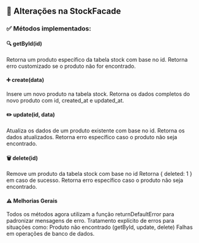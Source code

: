 ## 📄 Alterações na StockFacade
### ✅ Métodos implementados:

#### 🔍 getById(id)
Retorna um produto específico da tabela stock com base no id.
Retorna erro customizado se o produto não for encontrado.

#### ➕ create(data)
Insere um novo produto na tabela stock.
Retorna os dados completos do novo produto com id, created_at e updated_at.

#### ✏️ update(id, data)
Atualiza os dados de um produto existente com base no id.
Retorna os dados atualizados.
Retorna erro específico caso o produto não seja encontrado.

#### 🗑️ delete(id)
Remove um produto da tabela stock com base no id
Retorna { deleted: 1 } em caso de sucesso.
Retorna erro específico caso o produto não seja encontrado.

#### ⚠️ Melhorias Gerais
Todos os métodos agora utilizam a função returnDefaultError para padronizar mensagens de erro.
Tratamento explícito de erros para situações como:
Produto não encontrado (getById, update, delete)
Falhas em operações de banco de dados.
